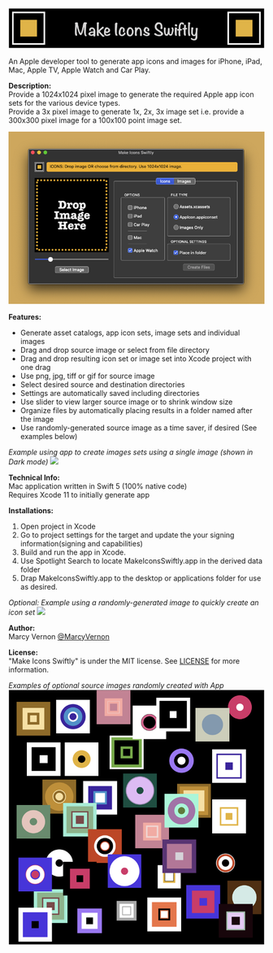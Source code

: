 ![](GitHub-Images/Logo.png) 

An Apple developer tool to generate app icons and images for iPhone, iPad, Mac, Apple TV, Apple Watch and Car Play.

**Description:** \
Provide a 1024x1024 pixel image to generate the required Apple app icon sets for the various device types. \
Provide a 3x pixel image to generate 1x, 2x, 3x image set i.e. provide a 300x300 pixel image for a 100x100 point image set. 

![](GitHub-Images/ScreenShot.png) 

**Features:** 
- Generate asset catalogs, app icon sets, image sets and individual images
- Drag and drop source image or select from file directory
- Drag and drop resulting icon set or image set into Xcode project with one drag
- Use png, jpg, tiff or gif for source image
- Select desired source and destination directories
- Settings are automatically saved including directories
- Use slider to view larger source image or to shrink window size
- Organize files by automatically placing results in a folder named after the image
- Use randomly-generated source image as a time saver, if desired (See examples below)

*Example using app to create images sets using a single image (shown in Dark mode)*
![](GitHub-Images/MIS1.gif)

**Technical Info:** \
Mac application written in Swift 5 (100% native code) \
Requires Xcode 11 to initially generate app

**Installations:**
1. Open project in Xcode
2. Go to project settings for the target and update the your signing information(signing and capabilities)
3. Build and run the app in Xcode. 
4. Use Spotlight Search to locate MakeIconsSwiftly.app in the derived data folder
5. Drap MakeIconsSwiftly.app to the desktop or applications folder for use as desired. 

*Optional: Example using a randomly-generated image to quickly create an icon set*
![](GitHub-Images/MIS2.gif)

**Author:** \
Marcy Vernon [@MarcyVernon](https://twitter.com/MarcyVernon)

**License:** \
"Make Icons Swiftly" is under the MIT license. See [LICENSE](/LICENSE) for more information.

*Examples of optional source images randomly created with App*
![](GitHub-Images/EasterEgg.png)

